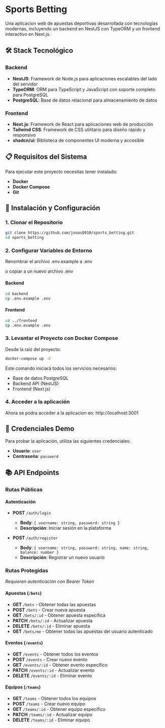 # Sports Betting 

Una aplicacion web de apuestas deportivas desarrollada con tecnologías modernas, incluyendo un backend en NestJS con TypeORM y un frontend interactivo en Next.js.

## 🛠️ Stack Tecnológico

### Backend
- **NestJS**: Framework de Node.js para aplicaciones escalables del lado del servidor
- **TypeORM**: ORM para TypeScript y JavaScript con soporte completo para PostgreSQL
- **PostgreSQL**: Base de datos relacional para almacenamiento de datos

### Frontend
- **Next.js**: Framework de React para aplicaciones web de producción
- **Tailwind CSS**: Framework de CSS utilitario para diseño rápido y responsivo
- **shadcn/ui**: Biblioteca de componentes UI moderna y accesible

## 📋 Requisitos del Sistema

Para ejecutar este proyecto necesitas tener instalado:

- **Docker**
- **Docker Compose**
- **Git**

## 🚀 Instalación y Configuración

### 1. Clonar el Repositorio
```bash
git clone https://github.com/jonas0910/sports_betting.git
cd sports_betting
```

### 2. Configurar Variables de Entorno

Renombrar el archivo .env.example a .env

o copiar a un nuevo archivo .env
#### Backend
```bash
cd backend
cp .env.example .env
```

#### Frontend
```bash
cd ../frontend
cp .env.example .env
```

### 3. Levantar el Proyecto con Docker Compose
Desde la raíz del proyecto:
```bash
docker-compose up -d
```

Este comando iniciará todos los servicios necesarios:
- Base de datos PostgreSQL
- Backend API (NestJS)
- Frontend (Next.js)

### 4. Acceder a la aplicación

Ahora se podra acceder a la aplicacion en: http://localhost:3001

## 🔐 Credenciales Demo

Para probar la aplicación, utiliza las siguientes credenciales:

- **Usuario**: `user`
- **Contraseña**: `password`

## 📚 API Endpoints

### Rutas Públicas

#### Autenticación
- **POST** `/auth/login`
  - **Body**: `{ username: string, password: string }`
  - **Descripción**: Iniciar sesión en la plataforma

- **POST** `/auth/register`
  - **Body**: `{ username: string, password: string, name: string, balance: number }`
  - **Descripción**: Registrar un nuevo usuario

### Rutas Protegidas
*Requieren autenticación con Bearer Token*

#### Apuestas (`/bets`)
- **GET** `/bets` - Obtener todas las apuestas
- **POST** `/bets` - Crear nueva apuesta
- **GET** `/bets/:id` - Obtener apuesta específica
- **PATCH** `/bets/:id` - Actualizar apuesta
- **DELETE** `/bets/:id` - Eliminar apuesta
- **GET** `/bets/me` - Obtener todas las apuestas del usuario autenticado

#### Eventos (`/events`)
- **GET** `/events` - Obtener todos los eventos
- **POST** `/events` - Crear nuevo evento
- **GET** `/events/:id` - Obtener evento específico
- **PATCH** `/events/:id` - Actualizar evento
- **DELETE** `/events/:id` - Eliminar evento

#### Equipos (`/teams`)
- **GET** `/teams` - Obtener todos los equipos
- **POST** `/teams` - Crear nuevo equipo
- **GET** `/teams/:id` - Obtener equipo específico
- **PATCH** `/teams/:id` - Actualizar equipo
- **DELETE** `/teams/:id` - Eliminar equipo
